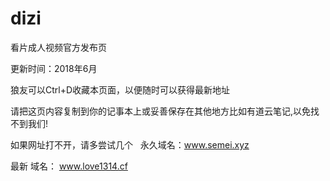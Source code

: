 # dizi
看片成人视频官方发布页

更新时间：2018年6月

狼友可以Ctrl+D收藏本页面，以便随时可以获得最新地址

请把这页内容复制到你的记事本上或妥善保存在其他地方比如有道云笔记,以免找不到我们!

如果网址打不开，请多尝试几个
 
永久域名：www.semei.xyz
 
最新 域名：
www.love1314.cf
 
 
